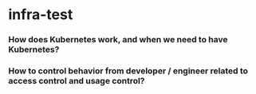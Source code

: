 # infra-test
<h3>How does Kubernetes work, and when we need to have Kubernetes?</h3>
<h3>How to control behavior from developer / engineer related to access control and usage control?</h3>
